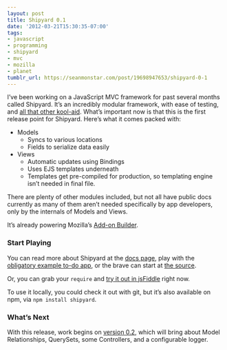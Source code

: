 ```yaml
---
layout: post
title: Shipyard 0.1
date: '2012-03-21T15:30:35-07:00'
tags:
- javascript
- programming
- shipyard
- mvc
- mozilla
- planet
tumblr_url: https://seanmonstar.com/post/19698947653/shipyard-0-1
---
```

I’ve been working on a JavaScript MVC framework for past several months called Shipyard. It’s an incredibly modular framework, with ease of testing, and [all that other kool-aid](http://seanmonstar.com/2022/07/28/2012-02-21-shipyard-mindset.html). What’s important now is that this is the first release point for Shipyard. Here’s what it comes packed with:

- Models
  - Syncs to various locations
  - Fields to serialize data easily
- Views
  - Automatic updates using Bindings
  - Uses EJS templates underneath
  - Templates get pre-compiled for production, so templating engine isn’t needed in final file.

There are plenty of other modules included, but not all have public docs currently as many of them aren’t needed specifically by app developers, only by the internals of Models and Views.

It’s already powering Mozilla’s [Add-on Builder](https://builder.addons.mozilla.org).

### Start Playing

You can read more about Shipyard at the [docs page](http://seanmonstar.github.com/Shipyard/), play with the [obligatory example to-do app](http://seanmonstar.github.com/Shipyard/examples/tasks/), or the brave can start at [the source](https://github.com/seanmonstar/Shipyard).

Or, you can grab your `require` and [try it out in jsFiddle](http://jsfiddle.net/seanmonstar/JrcF4/) right now.

To use it locally, you could check it out with git, but it’s also available on npm, via `npm install shipyard`.

### What’s Next

With this release, work begins on [version 0.2](https://github.com/seanmonstar/Shipyard/issues?milestone=2), which will bring about Model Relationships, QuerySets, some Controllers, and a configurable logger.

